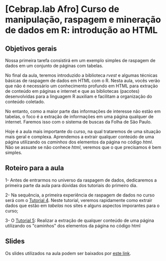 # [Cebrap.lab Afro] Curso de manipulação, raspagem e mineração de dados em R: introdução ao HTML

## Objetivos gerais

Nossa primeira tarefa consistirá em um exemplo simples de raspagem de dados em um conjunto de páginas com tabelas. 

No final da aula, teremos introduzido a biblioteca *rvest* e algumas técnicas básicas de raspagem de dados em HTML com o R. Nesta aula, vocês verão que não é necessário um conhecimento profundo em HTML para extração de conteúdo em páginas e internet e que as bibliotecas (pacotes) desenvolvidas para a linguagem R auxiliam e facilitam a organização do conteúdo coletado. 

No entanto, como a maior parte das informações de interesse não estão em tabelas, o foco é a extração de informações em uma página qualquer de internet. Faremos isso com o sistema de buscas da Folha de São Paulo.

Hoje é a aula mais importante do curso, na qual trataremos de uma situação mais geral e complexa. Aprendemos a extrair qualquer conteúdo de uma página utilizando os *caminhos* dos elementos da página no código *html*. Não se assuste se não conhece *html*, veremos que o que precisamos é bem simples. 

## Roteiro para a aula

1- Antes de entrarmos no universo da raspagem de dados, dedicaremos a primeira parte da aula para dúvidas dos tutoriais do primeiro dia.

2- Na sequência, a primeira experiência de raspagem de dados no curso será com o [Tutorial 4](https://github.com/thiagomeireles/cebrap_afro_2021/blob/main/tutoriais/Tutorial_4.md). Neste tutorial, veremos rapidamente como extrair dados que estão em *tabelas* nos sites e alguns aspectos imporantes para o curso;

3- O [Tutorial 5](https://github.com/thiagomeireles/cebrap_afro_2021/blob/main/tutoriais/Tutorial_5.md): Realizar a extração de qualquer conteúdo de uma página utilizando os "caminhos" dos elementos da página no código html

## Slides

Os slides utilizados na aula podem ser baixados por [este link](https://drive.google.com/file/d/1xB6PlodjQlwR9cY6jT_CfR0M6ajlGIWG/view?usp=sharing).



